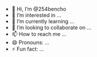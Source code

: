 - 👋 Hi, I’m @254bencho
- 👀 I’m interested in ...
- 🌱 I’m currently learning ...
- 💞️ I’m looking to collaborate on ...
- 📫 How to reach me ...
- 😄 Pronouns: ...
- ⚡ Fun fact: ...

<!---
254bencho/254bencho is a ✨ special ✨ repository because its `README.md` (this file) appears on your GitHub profile.
You can click the Preview link to take a look at your changes.
--->
